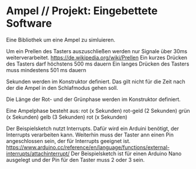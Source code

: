 # Ampel // Projekt: Eingebettete Software

Eine Bibliothek um eine Ampel zu simluieren.

Um ein Prellen des Tasters auszuschließen werden nur Signale über 30ms weiterverarbeitet.
https://de.wikipedia.org/wiki/Prellen
Ein kurzes Drücken des Tasters darf höchstens 500 ms dauern
Ein langes Drücken des Tasters muss mindestens 501 ms dauern

Sekunden werden im Konstruktor definiert. Das gilt nicht für die Zeit nach der die Ampel in den Schlafmodus gehen soll.

Die Länge der Rot- und der Grünphase werden im Konstruktor definiert.

Eine Ampelphase besteht aus:
rot (x Sekunden)
rot-geld (2 Sekunden)
grün (x Sekunden)
gelb (3 Sekunden)
rot (x Sekunden)

Der Beispielsketch nutzt Interrupts. Dafür wird ein Arduini benötigt, der Interrupts verarbeiten kann. Weiterhin muss der Taster ann einen Pin angeschlossen sein, der für Interrupts geeignet ist.
https://www.arduino.cc/reference/en/language/functions/external-interrupts/attachinterrupt/
Der Beispielsketch ist für einen Arduino Nano ausgelegt und der Pin für den Taster muss 2 oder 3 sein.
